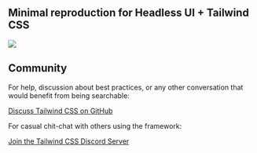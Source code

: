 ## Minimal reproduction for Headless UI + Tailwind CSS

[![](https://img.shields.io/badge/Codesandbox-000000?style=for-the-badge&logo=CodeSandbox&logoColor=white)](https://codesandbox.io/s/github/tailwindlabs/reproduction-headlessui-react)

## Community

For help, discussion about best practices, or any other conversation that would benefit from being searchable:

[Discuss Tailwind CSS on GitHub](https://github.com/tailwindcss/tailwindcss/discussions)

For casual chit-chat with others using the framework:

[Join the Tailwind CSS Discord Server](https://discord.gg/7NF8GNe)
